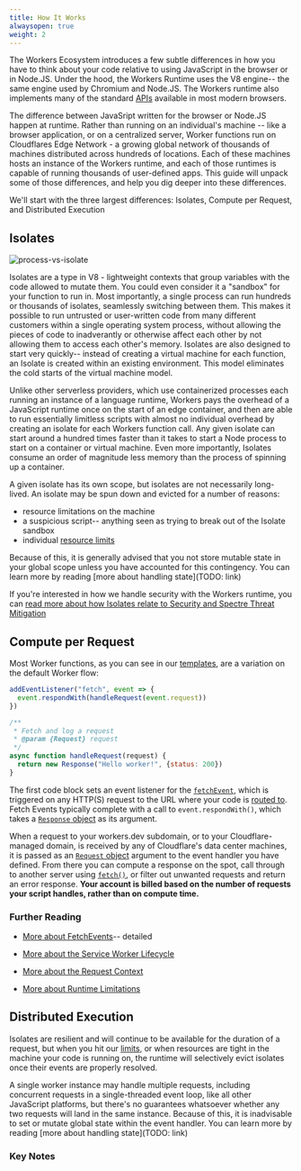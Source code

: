 ```yaml
---
title: How It Works
alwaysopen: true
weight: 2
---
```



The Workers Ecosystem introduces a few subtle differences in how you have to think about your code relative to using JavaScript in the browser or in Node.JS. Under the hood, the Workers Runtime uses the V8 engine-- the same engine used by Chromium and Node.JS. The Workers runtime also implements many of the standard [APIs](https://developers.cloudflare.com/workers/runtime/apis) available in most modern browsers.  

The difference between JavaSript written for the browser or Node.JS happen at runtime. Rather than running on an individual's machine -- like a browser application, or on a centralized server, Worker functions run on Cloudflares Edge Network - a growing global network of thousands of machines distributed across hundreds of locations. Each of these machines hosts an instance of the Workers runtime, and each of those runtimes is capable of running thousands of user-defined apps. This guide will unpack some of those differences, and help you dig deeper into these differences.

We'll start with the three largest differences: Isolates, Compute per Request, and Distributed Execution

## Isolates

![process-vs-isolate](/reference/media/isolates.png)

Isolates are a type in V8 - lightweight contexts that group variables with the code allowed to mutate them. You could even consider it a "sandbox" for your function to run in. Most importantly, a single process can run hundreds or thousands of isolates, seamlessly switching between them. This makes it possible to run untrusted or user-written code from many different customers within a single operating system process, without allowing the pieces of code to inadverantly or otherwise affect each other by not allowing them to access each other's memory. Isolates are also designed to start very quickly-- instead of creating a virtual machine for each function, an Isolate is created within an existing environment. This model eliminates the  cold starts of the virtual machine model.

Unlike other serverless providers, which use containerized processes each running an instance of a language runtime, Workers pays the overhead of a JavaScript runtime once on the start of an edge container, and then are able to run essentially limitless scripts with almost no individual overhead by creating an isolate for each Workers function call. Any given isolate can start around a hundred times faster than it takes to start a Node process to start on a container or virtual machine. Even more importantly, Isolates consume an order of magnitude less memory than the process of spinning up a container.

A given isolate has its own scope, but isolates are not necessarily long-lived. An isolate may be spun down and evicted for a number of reasons: 

* resource limitations on the machine
* a suspicious script-- anything seen as trying to break out of the Isolate sandbox
*  individual [resource limits](https://developers.cloudflare.com/workers/limits)

Because of this, it is generally advised that you not store mutable state in your global scope unless you have accounted for this contingency. You can learn more by reading [more about handling state](TODO: link)

If you're interested in how we handle security with the Workers runtime, you can [read more about how Isolates relate to Security and Spectre Threat Mitigation](https://developers.cloudflare.com/workers/how-it-works/security)

## Compute per Request

Most Worker functions, as you can see in our [templates](https://developers.cloudflare.com/workers/templates), are a variation on the default Worker flow:

``` javascript
addEventListener("fetch", event => {
  event.respondWith(handleRequest(event.request))
})

/**
 * Fetch and log a request
 * @param {Request} request
 */
async function handleRequest(request) {
  return new Response("Hello worker!", {status: 200})
}
```

The first code block sets an event listener for the [`fetchEvent`](https://developers.cloudflare.com/workers/how-it-works/fetch-events), which is triggered on any HTTP(S) request to the URL where your code is [routed to](https://developers.cloudflare.com/workers/api/routes). Fetch Events typically complete with a call to `event.respondWith()`, which takes a [`Response` object](https://developers.cloudflare.com/workers/runtime/apis/fetch#response) as its argument.

When a request to your workers.dev subdomain, or to your Cloudflare-managed domain, is received by any of Cloudflare's data center machines, it is passed as an [`Request` object](https://developers.cloudflare.com/workers/how-it-works/request-context) argument to the event handler you have defined. From there you can compute a response on the spot, call through to another server using [`fetch()`](https://developers.cloudflare.com/workers/runtime/apis/fetch#response), or filter out unwanted requests and return an error response. **Your account is billed based on the number of requests your script handles, rather than on compute time.**

### Further Reading

* [More about FetchEvents](https://developers.cloudflare.com/workers/how-it-works/fetch-events)-- detailed 

* [More about the Service Worker Lifecycle](https://developers.cloudflare.com/workers/how-it-works/service-worker-lifecycle)

* [More about the Request Context](https://developers.cloudflare.com/workers/how-it-works/request-context)

* [More about Runtime Limitations](https://developers.cloudflare.com/workers/runtime/limits)

## Distributed Execution

Isolates are resilient and will continue to be available for the duration of a request, but when you hit our [limits](https://developers.cloudflare.com/workers/limits), or when resources are tight in the machine your code is running on, the runtime will selectively evict isolates once their events are properly resolved.

A single worker instance may handle multiple requests, including concurrent requests in a single-threaded event loop, like all other JavaScript platforms, but there's no guarantees whatsoever whether any two requests will land in the same instance. Because of this, it is inadvisable to set or mutate global state within the event handler. You can learn more by reading [more about handling state](TODO: link)

### Key Notes

